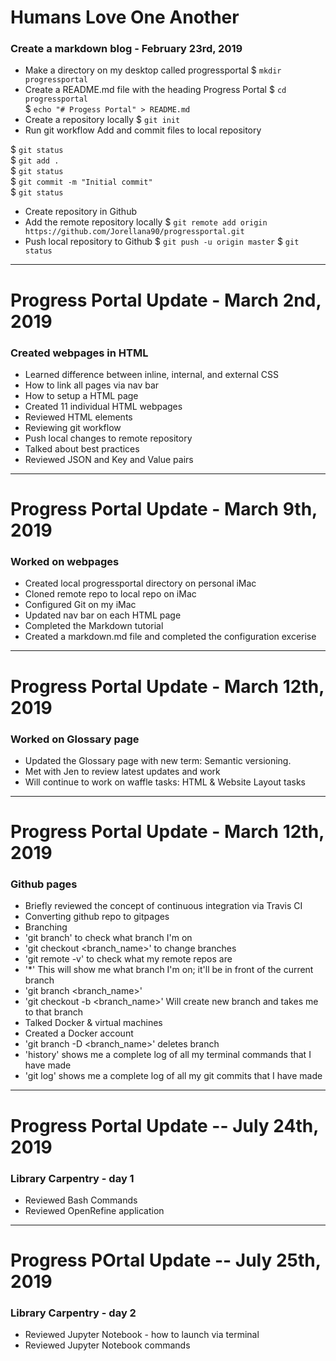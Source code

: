 # Humans Love One Another
### Create a markdown blog - February 23rd, 2019
+ Make a directory on my desktop called progressportal
$ `mkdir progressportal`
+ Create a README.md file with the heading Progress Portal
$ `cd progressportal`  
$ `echo "# Progess Portal" > README.md`
+ Create a repository locally
$ `git init`
+ Run git workflow
Add and commit files to local repository

$ `git status`   
$ `git add .`  
$ `git status`  
$ `git commit -m "Initial commit"`  
$ `git status`  

+ Create repository in Github
+ Add the remote repository locally
$ `git remote add origin https://github.com/Jorellana90/progressportal.git`
+ Push local repository to Github
$ `git push -u origin master`
$ `git status`

---

# Progress Portal Update - March 2nd, 2019
### Created webpages in HTML 
+ Learned difference between inline, internal, and external CSS
+ How to link all pages via nav bar
+ How to setup a HTML page
+ Created 11 individual HTML webpages
+ Reviewed HTML elements
+ Reviewing git workflow
+ Push local changes to remote repository
+ Talked about best practices
+ Reviewed JSON and Key and Value pairs 

---

# Progress Portal Update - March 9th, 2019
### Worked on webpages
+ Created local progressportal directory on personal iMac
+ Cloned remote repo to local repo on iMac 
+ Configured Git on my iMac
+ Updated nav bar on each HTML page
+ Completed the Markdown tutorial
+ Created a markdown.md file and completed the configuration excerise

---

# Progress Portal Update - March 12th, 2019
### Worked on Glossary page
+ Updated the Glossary page with new term: Semantic versioning. 
+ Met with Jen to review latest updates and work
+ Will continue to work on waffle tasks: HTML & Website Layout tasks

---

# Progress Portal Update - March 12th, 2019
### Github pages
+ Briefly reviewed the concept of continuous integration via Travis CI
+ Converting github repo to gitpages 
+ Branching
+ 'git branch' to check what branch I'm on
+ 'git checkout <branch_name>' to change branches
+ 'git remote -v' to check what my remote repos are
+ '*' This will show me what branch I'm on; it'll be in front of the current branch
+ 'git branch <branch_name>'
+ 'git checkout -b <branch_name>' Will create new branch and takes me to that branch
+ Talked Docker & virtual machines
+ Created a Docker account 
+ 'git branch -D <branch_name>' deletes branch
+ 'history' shows me a complete log of all my terminal commands that I have made
+ 'git log' shows me a complete log of all my git commits that I have made

--- 
# Progress Portal Update -- July 24th, 2019 
### Library Carpentry - day 1
+ Reviewed Bash Commands 
+ Reviewed OpenRefine application

---
# Progress POrtal Update -- July 25th, 2019
### Library Carpentry - day 2
+ Reviewed Jupyter Notebook - how to launch via terminal
+ Reviewed Jupyter Notebook commands
